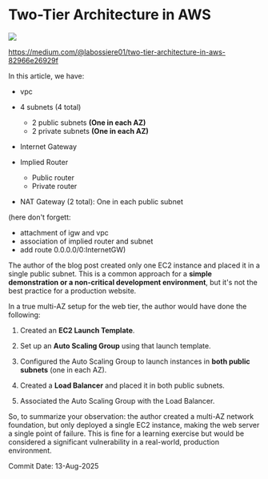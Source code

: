 # Two-Tier Architecture in AWS

![](https://miro.medium.com/v2/resize:fit:720/format:webp/1*HLo4DPIkM-fFjK9LfBFIww.png)


https://medium.com/@labossiere01/two-tier-architecture-in-aws-82966e26929f

In this article, we have:
- vpc
- 4 subnets (4 total)
  - 2 public subnets **(One in each AZ)**
  - 2 private subnets **(One in each AZ)**
 
- Internet Gateway
- Implied Router
  - Public router
  - Private router

- NAT Gateway (2 total): One in each public subnet

(here don't forgett: 
- attachment of igw and vpc
- association of implied router and subnet
- add route 0.0.0.0/0:InternetGW)

The author of the blog post created only one EC2 instance and placed it in a single public subnet. This is a common approach for a **simple demonstration or a non-critical development environment**, but it's not the best practice for a production website.


In a true multi-AZ setup for the web tier, the author would have done the following:

1. Created an **EC2 Launch Template**.

2. Set up an **Auto Scaling Group** using that launch template.

3. Configured the Auto Scaling Group to launch instances in **both public subnets** (one in each AZ).

4. Created a **Load Balancer** and placed it in both public subnets.

5. Associated the Auto Scaling Group with the Load Balancer.

So, to summarize your observation: the author created a multi-AZ network foundation, but only deployed a single EC2 instance, making the web server a single point of failure. This is fine for a learning exercise but would be considered a significant vulnerability in a real-world, production environment.








Commit Date: 13-Aug-2025
